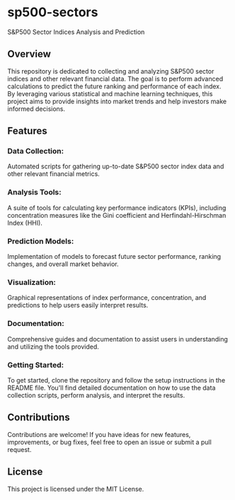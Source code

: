 # sp500-sectors
S&amp;P500 Sector Indices Analysis and Prediction

## Overview
This repository is dedicated to collecting and analyzing S&P500 sector indices and other relevant financial data. The goal is to perform advanced calculations to predict the future ranking and performance of each index. By leveraging various statistical and machine learning techniques, this project aims to provide insights into market trends and help investors make informed decisions.

## Features
### Data Collection:
Automated scripts for gathering up-to-date S&P500 sector index data and other relevant financial metrics.
### Analysis Tools:
A suite of tools for calculating key performance indicators (KPIs), including concentration measures like the Gini coefficient and Herfindahl-Hirschman Index (HHI).
### Prediction Models:
Implementation of models to forecast future sector performance, ranking changes, and overall market behavior.
### Visualization: 
Graphical representations of index performance, concentration, and predictions to help users easily interpret results.
### Documentation: 
Comprehensive guides and documentation to assist users in understanding and utilizing the tools provided.
### Getting Started:
To get started, clone the repository and follow the setup instructions in the README file. You'll find detailed documentation on how to use the data collection scripts, perform analysis, and interpret the results.

## Contributions
Contributions are welcome! If you have ideas for new features, improvements, or bug fixes, feel free to open an issue or submit a pull request.

## License
This project is licensed under the MIT License.